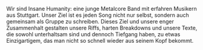 Wir sind Insane Humanity: eine junge Metalcore Band mit erfahren Musikern aus Stuttgart. Unser Ziel ist es jeden Song nicht nur selbst, sondern auch gemeinsam als Gruppe zu schreiben. Dieses Ziel und unsere enger Zusammenhalt gestalten unsere Riffs, harten Breakdowns und unsere Texte, die sowohl unterhaltsam sind und dennoch Tiefgang haben, zu etwas Einzigartigem, das man nicht so schnell wieder aus seinem Kopf bekommt.
